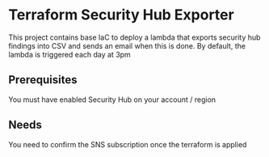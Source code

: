 # Terraform Security Hub Exporter

This project contains base IaC to deploy a lambda that exports security hub findings into CSV and sends an email when this is done. By default, the lambda is triggered each day at 3pm

## Prerequisites
You must have enabled Security Hub on your account / region

## Needs
You need to confirm the SNS subscription once the terraform is applied
